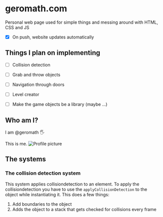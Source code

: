 # geromath.com
Personal web page used for simple things and messing around with HTML, CSS and JS

- [x] On push, website updates automatically

## Things I plan on implementing

- [ ] Collision detection
- [ ] Grab and throw objects
- [ ] Navigation through doors
- [ ] Level creator

- [ ] Make the game objects be a library (maybe ...)

## Who am I?
I am @geromath :raised_hand_with_fingers_splayed:

This is me.
![Profile picture]()


## The systems

### The collision detection system
This system applies collisiondetection to an element. To apply the collisiondetection you have to use the `applyCollisionDetection` to the object while instantiating it. This does a few things:

1. Add boundaries to the object
2. Adds the object to a stack that gets checked for collisions every frame
